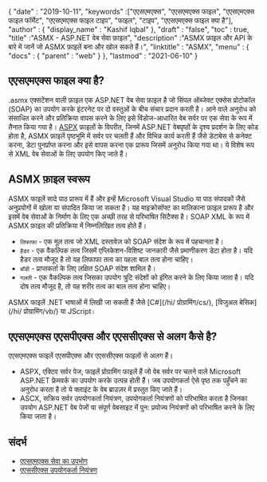 {
  "date" : "2019-10-11",
  "keywords" :["एएसएमएक्स", "एएसएमएक्स फाइल", "एएसएमएक्स फाइल फॉर्मेट", "एएसएमएक्स फाइल टाइप", "फाइल", "टाइप", "एएसएमएक्स फाइल क्या है"],
  "author" : {
    "display_name" : "Kashif Iqbal"
},
  "draft" : "false",
  "toc" : true,
  "title" :"ASMX - ASP.NET वेब सेवा फ़ाइल",
  "description" :"ASMX फ़ाइल और API के बारे में जानें जो ASMX फ़ाइलें बना और खोल सकते हैं।",
  "linktitle" : "ASMX",
  "menu" : {
    "docs" : {
      "parent" : "web"
}
},
  "lastmod" : "2021-06-10"
}

## एएसएमएक्स फाइल क्या है?

.asmx एक्सटेंशन वाली फ़ाइल एक ASP.NET वेब सेवा फ़ाइल है जो सिंपल ऑब्जेक्ट एक्सेस प्रोटोकॉल (SOAP) का उपयोग करके इंटरनेट पर दो वस्तुओं के बीच संचार प्रदान करती है। आने वाले अनुरोध को संसाधित करने और प्रतिक्रिया वापस करने के लिए इसे विंडोज-आधारित वेब सर्वर पर एक सेवा के रूप में तैनात किया गया है। [ASPX](/hi/web/aspx/) फ़ाइलों के विपरीत, जिनमें ASP.NET वेबपृष्ठों के दृश्य प्रदर्शन के लिए कोड होता है, ASMX फ़ाइलें पृष्ठभूमि में सर्वर पर चलती हैं और विभिन्न कार्य करती हैं जैसे डेटाबेस से कनेक्ट करना, डेटा पुनर्प्राप्त करना और इसे वापस करना एक प्रारूप जिसमें अनुरोध किया गया था। ये विशेष रूप से XML वेब सेवाओं के लिए उपयोग किए जाते हैं।

## ASMX फ़ाइल स्वरूप

ASMX फाइलें सादे पाठ प्रारूप में हैं और इन्हें Microsoft Visual Studio या पाठ संपादकों जैसे अनुप्रयोगों में खोला या संपादित किया जा सकता है। यह माइक्रोसॉफ्ट का मालिकाना फ़ाइल प्रारूप है और इसमें वेब सेवाओं के निर्माण के लिए एक अच्छी तरह से परिभाषित सिंटैक्स है। SOAP XML के रूप में ASMX फ़ाइल की प्रतिक्रिया में निम्नलिखित तत्व होते हैं।

* `लिफाफा` - एक मूल तत्व जो XML दस्तावेज़ को SOAP संदेश के रूप में पहचानता है।
* `हैडर` - एक वैकल्पिक तत्व जिसमें एप्लिकेशन-विशिष्ट जानकारी जैसे प्रमाणीकरण डेटा होता है। यदि हैडर तत्व मौजूद है तो यह लिफाफा तत्व का पहला बाल तत्व होना चाहिए।
* `बॉडी` - प्राप्तकर्ता के लिए लक्षित SOAP संदेश शामिल है।
* `गलती` - एक वैकल्पिक तत्व जिसका उपयोग त्रुटि संदेशों को इंगित करने के लिए किया जाता है। यदि दोष तत्व मौजूद है, तो यह शरीर तत्व का बाल तत्व होना चाहिए।

ASMX फाइलें .NET भाषाओं में लिखी जा सकती हैं जैसे [C#](/hi/ प्रोग्रामिंग/cs/), [विजुअल बेसिक](/hi/ प्रोग्रामिंग/vb/) या JScript।

## एएसएमएक्स एएसपीएक्स और एएससीएक्स से अलग कैसे है?

एएसएमएक्स फाइलें एएसपीएक्स और एएससीएक्स फाइलों से अलग हैं।

* ASPX, एक्टिव सर्वर पेज, फाइलें प्रोग्रामिंग फाइलें हैं जो वेब सर्वर पर चलने वाले Microsoft ASP.NET फ्रेमवर्क का उपयोग करके उत्पन्न होती हैं। जब उपयोगकर्ता ऐसे पृष्ठ तक पहुँचने का अनुरोध करता है तो ये क्लाइंट के वेब ब्राउज़र में प्रस्तुत किए जाते हैं।
* ASCX, सक्रिय सर्वर उपयोगकर्ता नियंत्रण, उपयोगकर्ता नियंत्रणों को परिभाषित करता है जिनका उपयोग ASP.NET वेब पेजों या संपूर्ण वेबसाइट में पुन: प्रयोज्य नियंत्रणों को परिभाषित करने के लिए किया जाता है।

## संदर्भ

* [एएसएमएक्स सेवा का उपभोग](https://docs.microsoft.com/en-us/xamarin/xamarin-forms/data-cloud/web-services/asmx)
* [एएससीएक्स उपयोगकर्ता नियंत्रण](https://beansoftware.com/ASP.NET-Tutorials/User-Control.aspx)

